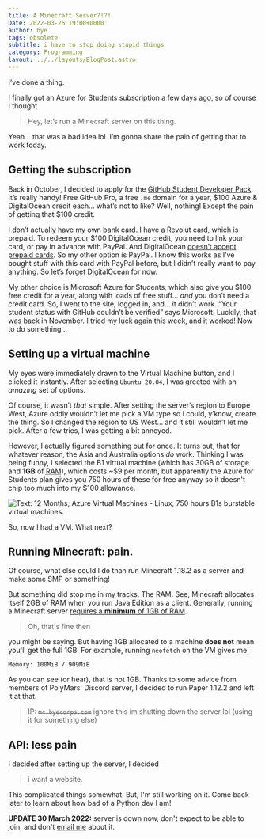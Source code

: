 ```yaml
---
title: A Minecraft Server?!?!
Date: 2022-03-26 19:00+0000
author: bye
tags: obsolete
subtitle: i have to stop doing stupid things
category: Programming
layout: ../../layouts/BlogPost.astro
---
```


I’ve done a thing.

I finally got an Azure for Students subscription a few days ago, so of course I thought

> Hey, let’s run a Minecraft server on this thing.

Yeah… that was a bad idea lol. I’m gonna share the pain of getting that to work today.

## Getting the subscription

Back in October, I decided to apply for the [GitHub Student Developer Pack](https://education.GitHub.com/). It’s really handy! Free GitHub Pro, a free `.me` domain for a year, $100 Azure & DigitalOcean credit each… what’s not to like? Well, nothing! Except the pain of getting that $100 credit.

I don’t actually have my own bank card. I have a Revolut card, which is prepaid. To redeem your $100 DigitalOcean credit, you need to link your card, or pay in advance with PayPal. And DigitalOcean [doesn’t accept prepaid cards](https://docs.digitalocean.com/support/why-was-my-card-declined/). So my other option is PayPal. I know this works as I’ve bought stuff with this card with PayPal before, but I didn’t really want to pay anything. So let’s forget DigitalOcean for now.

My other choice is Microsoft Azure for Students, which also give you $100 free credit for a year, along with loads of free stuff… *and* you don’t need a credit card. So, I went to the site, logged in, and… it didn’t work. “Your student status with GitHub couldn’t be verified” says Microsoft. Luckily, that was back in November. I tried my luck again this week, and it worked! Now to do something…

## Setting up a virtual machine

My eyes were immediately drawn to the Virtual Machine button, and I clicked it instantly. After selecting `Ubuntu 20.04`, I was greeted with an *amazing* set of options.

Of course, it wasn’t *that* simple. After setting the server’s region to Europe West, Azure oddly wouldn’t let me pick a VM type so I could, y’know, create the thing. So I changed the region to US West… and it still wouldn’t let me pick. After a few tries, I was getting a bit annoyed.

However, I actually figured something out for once. It turns out, that for whatever reason, the Asia and Australia options *do* work. Thinking I was being funny, I selected the B1 virtual machine (which has 30GB of storage and **1GB** of <abbr title="Random Access Memory">RAM</abbr>), which costs ~$9 per month, but apparently the Azure for Students plan gives you 750 hours of these for free anyway so it doesn't chip too much into my $100 allowance.

![Text: 12 Months; Azure Virtual Machines - Linux; 750 hours B1s burstable virtual machines.](/assets/img/posts/2022/03/26-azurelinux-b1.png)

So, now I had a VM. What next?

## Running Minecraft: pain.

Of course, what else could I do than run Minecraft 1.18.2 as a server and make some SMP or something!

But something did stop me in my tracks. The RAM. See, Minecraft allocates itself 2GB of RAM when you run Java Edition as a client. Generally, running a Minecraft server [requires a **minimum** of 1GB of RAM](https://minecraft.fandom.com/wiki/Server/Requirements#:~:text=At%20least%201%20GB%20of%20RAM%20allocated%20for%20the%20server%20to%20run%20(%2DXmn%20128M%20%2DXmx%201G)).

> Oh, that's fine then

you might be saying. But having 1GB allocated to a machine **does not** mean you'll get the full 1GB. For example, running `neofetch` on the VM gives me: 

```Memory: 100MiB / 909MiB```

As you can see (or hear), that is not 1GB. Thanks to some advice from members of PolyMars' Discord server, I decided to run Paper 1.12.2 and left it at that.

> IP: ~~`mc.byecorps.com`~~ ignore this im shutting down the server lol (using it for something else)

## API: less pain

I decided after setting up the server, I decided

> i want a website.

This complicated things somewhat. But, I'm still working on it. Come back later to learn about how bad of a Python dev I am!

**UPDATE 30 March 2022:** server is down now, don't expect to be able to join, and don't [email me](mailto:bye@byecorps.com) about it.